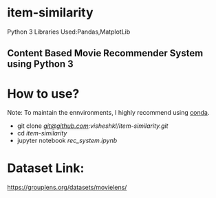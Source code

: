 # item-similarity
Python 3 Libraries Used:Pandas,MatplotLib 
 
## Content Based Movie Recommender System using Python 3
 
# How to use?

Note: To maintain the ennvironments, I highly recommend using [conda](https://docs.conda.io/en/latest/).

* git clone *git@github.com:visheshkl/item-similarity.git*
* cd *item-similarity*
* jupyter notebook *rec_system.ipynb*

# Dataset Link:
https://grouplens.org/datasets/movielens/
